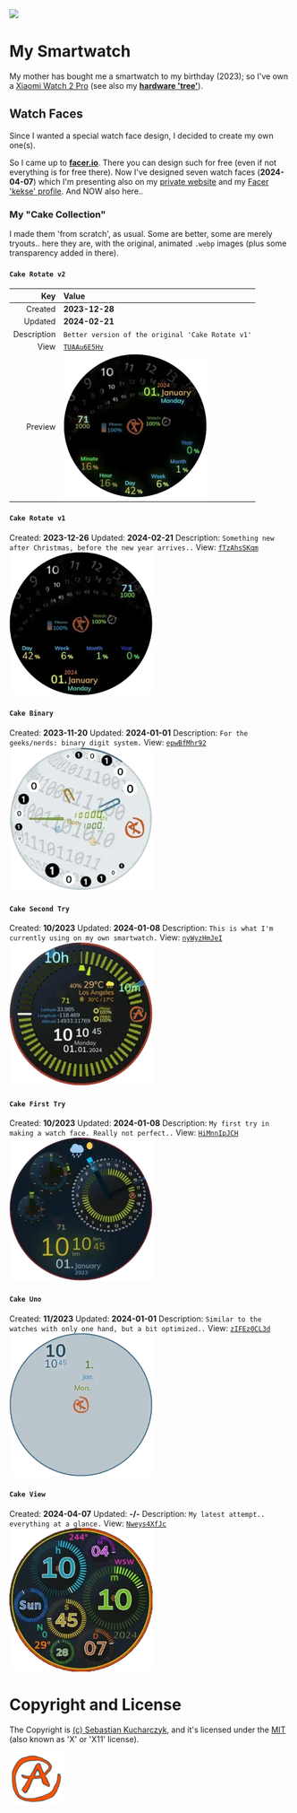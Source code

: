 <img src="https://kekse.biz/github.php?draw&override=github:smartwatch" />

# My **Smartwatch**
My mother has bought me a smartwatch to my birthday (2023); so I've own a
[Xiaomi Watch 2 Pro](https://www.mi.com/de/product/xiaomi-watch-2-pro/) (see also
my [**hardware 'tree'**](https://kekse.biz/?~hardware)).

## Watch Faces
Since I wanted a special watch face design, I decided to create my own one(s).

So I came up to [**facer.io**](https://facer.io/). There you can design such for free (even if
not everything is for free there). Now I've designed seven watch faces (**2024-04-07**) which
I'm presenting also on my [private website](https://kekse.biz/?~watch) and my
[Facer 'kekse' profile](https://www.facer.io/u/kekse). And NOW also here..

### My "**Cake Collection**"
I made them 'from scratch', as usual. Some are better, some are merely tryouts.. here they are,
with the original, animated `.webp` images (plus some transparency added in there).

#### **`Cake Rotate v2`**
| Key         | Value                                                                                                    |
| ----------: | :------------------------------------------------------------------------------------------------------- |
| Created     | **2023-12-28**                                                                                           |
| Updated     | **2024-02-21**                                                                                           |
| Description | `Better version of the original 'Cake Rotate v1'`                                                        |
| View        | [`TUAAu6E5Hv`](https://www.facer.io/watchface/TUAAu6E5Hv?watchModel=fossilqmarshal)                      |
| Preview     | <a href="img/png/Cake Rotate v2.png"><img src="img/webp/Cake Rotate v2.webp" alt="Cake Rotate v2" /></a> |

#### **`Cake Rotate v1`**
Created: **2023-12-26**
Updated: **2024-02-21**
Description: `Something new after Christmas, before the new year arrives..`
View: [`fTzAhsSKqm`](https://www.facer.io/watchface/fTzAhsSKqm?watchModel=fossilqmarshal)
<a href="img/png/Cake Rotate v1.png"><img src="img/webp/Cake Rotate v1.webp" alt="Cake Rotate v1" /></a>

#### **`Cake Binary`**
Created: **2023-11-20**
Updated: **2024-01-01**
Description: `For the geeks/nerds: binary digit system.`
View: [`epwBfMhr92`](https://www.facer.io/watchface/epwBfMhr92?watchModel=fossilqmarshal)
<a href="img/png/Cake Binary.png"><img src="img/webp/Cake Binary.webp" alt="Cake Binary" /></a>

#### **`Cake Second Try`**
Created: **10/2023**
Updated: **2024-01-08**
Description: `This is what I'm currently using on my own smartwatch.`
View: [`nyWyzHmJeI`](https://www.facer.io/watchface/nyWyzHmJeI?watchModel=fossilqmarshal)
<a href="img/png/Cake Second Try.png"><img src="img/webp/Cake Second Try.webp" alt="Cake Second Try" /></a>

#### **`Cake First Try`**
Created: **10/2023**
Updated: **2024-01-08**
Description: `My first try in making a watch face. Really not perfect..`
View: [`HiMnnIpJCH`](https://www.facer.io/watchface/HiMnnIpJCH?watchModel=fossilqmarshal)
<a href="img/png/Cake First Try.png"><img src="img/webp/Cake First Try.webp" alt="Cake First Try" /></a>

#### **`Cake Uno`**
Created: **11/2023**
Updated: **2024-01-01**
Description: `Similar to the watches with only one hand, but a bit optimized..`
View: [`zIFEz0CL3d`](https://www.facer.io/watchface/zIFEz0CL3d?watchModel=fossilqmarshal)
<a href="img/png/Cake Uno.png"><img src="img/webp/Cake Uno.webp" alt="Cake Uno" /></a>

#### **`Cake View`**
Created: **2024-04-07**
Updated: **-/-**
Description: `My latest attempt.. everything at a glance.`
View: [`Nweys4XfJc`](https://www.facer.io/watchface/Nweys4XfJc?watchModel=fossilqmarshal)
<a href="img/png/Cake View.png"><img src="img/webp/Cake View.webp" alt="Cake View" /></a>

# Copyright and License
The Copyright is [(c) Sebastian Kucharczyk](COPYRIGHT.txt),
and it's licensed under the [MIT](LICENSE.txt) (also known as 'X' or 'X11' license).

![kekse.biz](favicon.png)
